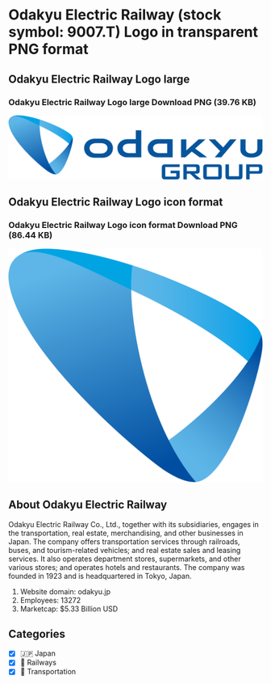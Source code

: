 # Odakyu Electric Railway (stock symbol: 9007.T) Logo in transparent PNG format

## Odakyu Electric Railway Logo large

### Odakyu Electric Railway Logo large Download PNG (39.76 KB)

![Odakyu Electric Railway Logo large Download PNG (39.76 KB)](/img/orig/9007.T_BIG-e25d4e85.png)

## Odakyu Electric Railway Logo icon format

### Odakyu Electric Railway Logo icon format Download PNG (86.44 KB)

![Odakyu Electric Railway Logo icon format Download PNG (86.44 KB)](/img/orig/9007.T-fcc9f2bf.png)

## About Odakyu Electric Railway

Odakyu Electric Railway Co., Ltd., together with its subsidiaries, engages in the transportation, real estate, merchandising, and other businesses in Japan. The company offers transportation services through railroads, buses, and tourism-related vehicles; and real estate sales and leasing services. It also operates department stores, supermarkets, and other various stores; and operates hotels and restaurants. The company was founded in 1923 and is headquartered in Tokyo, Japan.

1. Website domain: odakyu.jp
2. Employees: 13272
3. Marketcap: $5.33 Billion USD


## Categories
- [x] 🇯🇵 Japan
- [x] 🚂 Railways
- [x] 🚚 Transportation
